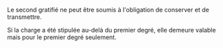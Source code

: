   
 Le second gratifié ne peut être soumis à l'obligation de conserver et de transmettre.  

  
 Si la charge a été stipulée au-delà du premier degré, elle demeure valable mais pour le premier degré seulement.  
